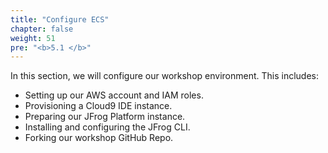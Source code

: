 ```yaml
---
title: "Configure ECS"
chapter: false
weight: 51
pre: "<b>5.1 </b>"
---
```


In this section, we will configure our workshop environment. This includes:

- Setting up our AWS account and IAM roles.
- Provisioning a Cloud9 IDE instance.
- Preparing our JFrog Platform instance.
- Installing and configuring the JFrog CLI.
- Forking our workshop GitHub Repo.
